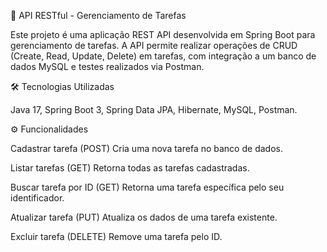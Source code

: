📌 API RESTful - Gerenciamento de Tarefas

Este projeto é uma aplicação REST API desenvolvida em Spring Boot para gerenciamento de tarefas.
A API permite realizar operações de CRUD (Create, Read, Update, Delete) em tarefas, com integração a um banco de dados MySQL e testes realizados via Postman.

🛠️ Tecnologias Utilizadas

Java 17,
Spring Boot 3,
Spring Data JPA,
Hibernate,
MySQL,
Postman.

⚙️ Funcionalidades

Cadastrar tarefa (POST)
Cria uma nova tarefa no banco de dados.

Listar tarefas (GET)
Retorna todas as tarefas cadastradas.

Buscar tarefa por ID (GET)
Retorna uma tarefa específica pelo seu identificador.

Atualizar tarefa (PUT)
Atualiza os dados de uma tarefa existente.

Excluir tarefa (DELETE)
Remove uma tarefa pelo ID.
